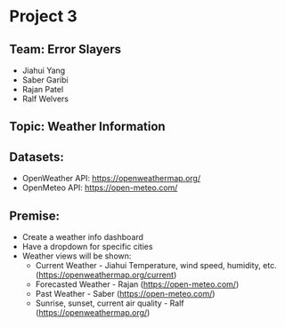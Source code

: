 # Project 3
## Team: Error Slayers
* Jiahui Yang
* Saber Garibi
* Rajan Patel
* Ralf Welvers

## Topic: Weather Information	

## Datasets:
* OpenWeather API: https://openweathermap.org/
* OpenMeteo API: https://open-meteo.com/

## Premise:
* Create a weather info dashboard
* Have a dropdown for specific cities
* Weather views will be shown:
  - Current Weather - Jiahui
    Temperature, wind speed, humidity, etc.
    (https://openweathermap.org/current)
  - Forecasted Weather - Rajan
    (https://open-meteo.com/)
  - Past Weather - Saber
    (https://open-meteo.com/)
  - Sunrise, sunset, current air quality - Ralf (https://openweathermap.org/)
